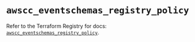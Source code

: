 # `awscc_eventschemas_registry_policy`

Refer to the Terraform Registry for docs: [`awscc_eventschemas_registry_policy`](https://registry.terraform.io/providers/hashicorp/awscc/0.70.0/docs/resources/eventschemas_registry_policy).
